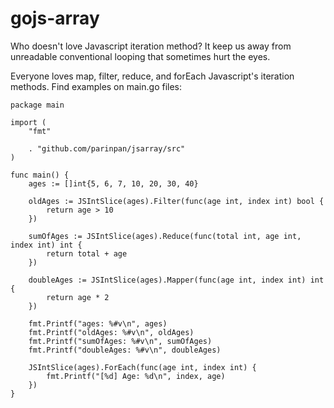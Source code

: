 # gojs-array
Who doesn't love Javascript iteration method? It keep us away from unreadable conventional looping that sometimes hurt the eyes.

Everyone loves map, filter, reduce, and forEach Javascript's iteration methods. Find examples on main.go files:
```
package main

import (
	"fmt"

	. "github.com/parinpan/jsarray/src"
)

func main() {
	ages := []int{5, 6, 7, 10, 20, 30, 40}

	oldAges := JSIntSlice(ages).Filter(func(age int, index int) bool {
		return age > 10
	})

	sumOfAges := JSIntSlice(ages).Reduce(func(total int, age int, index int) int {
		return total + age
	})

	doubleAges := JSIntSlice(ages).Mapper(func(age int, index int) int {
		return age * 2
	})

	fmt.Printf("ages: %#v\n", ages)
	fmt.Printf("oldAges: %#v\n", oldAges)
	fmt.Printf("sumOfAges: %#v\n", sumOfAges)
	fmt.Printf("doubleAges: %#v\n", doubleAges)

	JSIntSlice(ages).ForEach(func(age int, index int) {
		fmt.Printf("[%d] Age: %d\n", index, age)
	})
}

```
